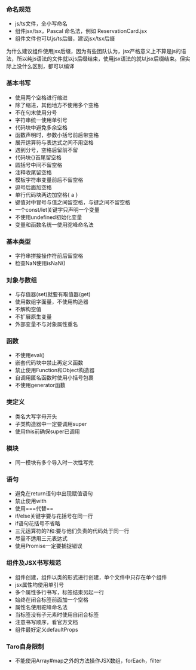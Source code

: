 ### 命名规范

- js/ts文件，全小写命名
- 组件jsx/tsx，Pascal 命名法，例如 ReservationCard.jsx
- 组件文件也可以js/ts后缀，建议jsx/tsx后缀

为什么建议组件使用jsx后缀，因为有些团队认为，jsx严格意义上不算是js的语法，所以纯js语法的文件就以js后缀结束，使用jsx语法的就以jsx后缀结束。但实际上没什么区别，都可以编译

### 基本书写

- 使用两个空格进行缩进
- 除了缩进，其他地方不使用多个空格
- 不在句末使用分号
- 字符串统一使用单引号
- 代码块中避免多余空格
- 函数声明时，参数小括号前后带空格
- 展开运算符与表达式之间不用空格
- 遇到分号，空格后留前不留
- 代码块{}首尾留空格
- 圆括号中间不留空格
- 注释收尾留空格
- 模板字符串变量前后不留空格
- 逗号后面加空格
- 单行代码块两边加空格{ a }
- 键值对中冒号与值之间留空格，与键之间不留空格
- 一个const/let关键字只声明一个变量
- 不使用undefined初始化变量
- 变量和函数名统一使用驼峰命名法

### 基本类型

- 字符串拼接操作符前后留空格
- 检查NaN使用isNaN()

### 对象与数组

- 与存值器(set)就要有取值器(get)
- 使用数组字面量，不使用构造器
- 不解构空值
- 不扩展原生变量
- 外部变量不与对象属性重名

### 函数

- 不使用eval()
- 嵌套代码块中禁止再定义函数
- 禁止使用Function和Object构造器
- 自调用匿名函数时使用小括号包裹
- 不使用generator函数

### 类定义

- 类名大写字母开头
- 子类构造器中一定要调用super
- 使用this前确保super已调用

### 模块

- 同一模块有多个导入时一次性写完

### 语句

- 避免在return语句中出现赋值语句
- 禁止使用with
- 使用===代替==
- if/else关键字要与花括号在同一行
- if语句花括号不省略
- 三元运算符的?和:要与他们负责的代码处于同一行
- 尽量不适用三元表达式
- 使用Promise一定要捕捉错误

### 组件及JSX书写规范

- 组件创建，组件以类的形式进行创建，单个文件中只存在单个组件
- jsx属性均使用单引号
- 多个属性多行书写，标签结束另起一行
- 始终在闭合标签前面加一个空格
- 属性名使用驼峰命名法
- 当标签没有子元素时使用自闭合标签
- 注意书写顺序，看官方文档
- 组件最好定义defaultProps

### Taro自身限制

- 不能使用Array#map之外的方法操作JSX数组，forEach，filter

